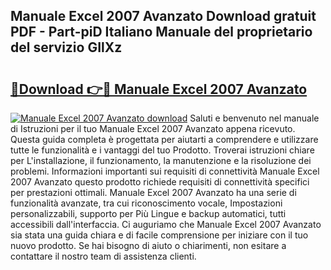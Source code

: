 ## Manuale Excel 2007 Avanzato Download gratuit PDF - Part-piD Italiano Manuale del proprietario del servizio GIlXz

# <h2><a href="http://dfgyxl.blite.top/?on=Manuale+Excel+2007+Avanzato">🔗Download 👉🔴 Manuale Excel 2007 Avanzato</a></h2>

[![Manuale Excel 2007 Avanzato download](https://i.imgur.com/lujVjoI.png)](http://dfgyxl.blite.top/?on=Manuale+Excel+2007+Avanzato)
Saluti e benvenuto nel manuale di Istruzioni per il tuo Manuale Excel 2007 Avanzato appena ricevuto. Questa guida completa è progettata per aiutarti a comprendere e utilizzare tutte le funzionalità e i vantaggi del tuo Prodotto. Troverai istruzioni chiare per L'installazione, il funzionamento, la manutenzione e la risoluzione dei problemi. Informazioni importanti sui requisiti di connettività Manuale Excel 2007 Avanzato questo prodotto richiede requisiti di connettività specifici per prestazioni ottimali. Manuale Excel 2007 Avanzato ha una serie di funzionalità avanzate, tra cui riconoscimento vocale, Impostazioni personalizzabili, supporto per Più Lingue e backup automatici, tutti accessibili dall'interfaccia. Ci auguriamo che Manuale Excel 2007 Avanzato sia stata una guida chiara e di facile comprensione per iniziare con il tuo nuovo prodotto. Se hai bisogno di aiuto o chiarimenti, non esitare a contattare il nostro team di assistenza clienti.
